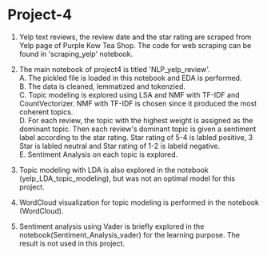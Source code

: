 # Project-4

1. Yelp text reviews, the review date and the star rating are scraped from Yelp page of Purple Kow Tea Shop.  The code for web scraping can be found in 'scraping_yelp' notebook.

2. The main notebook of project4 is titled 'NLP_yelp_review'.  
    A. The pickled file is loaded in this notebook and EDA is performed.   
    B. The data is cleaned, lemmatized and tokenzied.    
    C. Topic modeling is explored using LSA and NMF with TF-IDF and CountVectorizer.  NMF with TF-IDF is chosen since it produced the most coherent topics.  
    D. For each review, the topic with the highest weight is assigned as the dominant topic. Then each review's dominant topic is given a sentiment label according to the star rating.  Star rating of 5-4 is labled positive, 3 Star is labled neutral and Star rating of 1-2 is labeld negative.  
    E. Sentiment Analysis on each topic is explored.    
    
3. Topic modeling with LDA is also explored in the notebook (yelp_LDA_topic_modeling), but was not an optimal model for this project. 

4. WordCloud visualization for topic modeling is performed in the notebook (WordCloud).

5. Sentiment analysis using Vader is briefly explored in the notebook(Sentiment_Analysis_vader) for the learning purpose.  The result is not used in this project.
    
